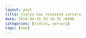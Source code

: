 ```yaml
---
layout: post
title: tsalvo has released varvara
date: 2024-04-16 19:30:35 +0000
categories: [tsalvo, varvara]
tags: [new]
---
```


